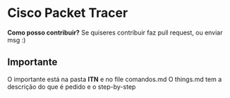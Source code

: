 # Cisco Packet Tracer
**Como posso contribuir?**
Se quiseres contribuir faz pull request, ou enviar msg :)

## Importante
O importante está na pasta **ITN** e no file comandos.md
O things.md tem a descrição do que é pedido e o step-by-step
